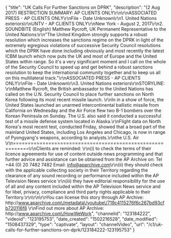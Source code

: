 {
    "title": "UK Calls For Further Sanctions on DPRK",
    "description": "(2 Aug 2017) RESTRICTION SUMMARY: AP CLIENTS ONLY\r\n\r\nASSOCIATED PRESS - AP CLIENTS ONLY\r\nFile - Date Unknown\r\n1. United Nations exteriors\r\nUNTV - AP CLIENTS ONLY\r\nNew York - August 2, 2017\r\n2. SOUNDBITE (English) Matthew Rycroft, UK Permanent Representative to the United Nations:\r\n\"The United Kingdom strongly supports a robust resolution which increases the sanctions regime on the DPRK in light of the extremely egregious violations of successive  Security Council resolutions which the DPRK have done including obviously and most recently the latest ICBM launch which now puts the UK and most of Europe and the United States within range. So it's a very significant moment and I call on the whole of the Security Council to speed up and get behind a robust sanctions resolution to keep the international community together and to keep us all on this multilateral track.\"\r\nASSOCIATED PRESS - AP CLIENTS ONLY\r\nFile - Date Unknown\r\n3. United Nations exteriors\r\nSTORYLINE: \r\nMatthew Rycroft, the British ambassador to the United Nations has called on the U.N. Security Council to place further sanctions on North Korea following its most recent missile launch. \r\nIn in a show of force, the United States launched an unarmed intercontinental ballistic missile from California on Wednesday and the Air Force flew two B-1 bombers over the Korean Peninsula on Sunday. The U.S. also said it conducted a successful test of a missile defense system located in Alaska.\r\nFlight data on North Korea's most recent test, conducted Friday, showed that a broad part of the mainland United States, including Los Angeles and Chicago, is now in range of Pyongyang's weapons, according to analysts.\r\nthe U.S. Air \r\n===========================================================\r\nClients are reminded: \r\n(i) to check the terms of their licence agreements for use of content outside news programming and that further advice and assistance can be obtained from the AP Archive on: Tel +44 (0) 20 7482 7482 Email: info@aparchive.com\r\n(ii) they should check with the applicable collecting society in their Territory regarding the clearance of any sound recording or performance included within the AP Television News service \r\n(iii) they have editorial responsibility for the use of all and any content included within the AP Television News service and for libel, privacy, compliance and third party rights applicable to their Territory.\r\n\r\n\r\nYou can license this story through AP Archive: http:\/\/www.aparchive.com\/metadata\/youtube\/719c4115276f6c267bd93cfb720116f8 \r\nFind out more about AP Archive: http:\/\/www.aparchive.com\/HowWeWork",
    "channelid": "123184222",
    "videoid": "123195753",
    "date_created": "1502216528",
    "date_modified": "1508437329",
    "type": "captivate",
    "layout": "channelVideo",
    "url": "\/c1\/uk-calls-for-further-sanctions-on-dprk\/123184222-123195753"
}
